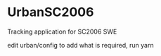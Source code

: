 # UrbanSC2006

Tracking application for SC2006 SWE

edit urban/config to add what is required, run yarn
